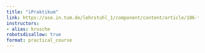 ```yaml
---
title: "iPraktikum"
link: https://ase.in.tum.de/lehrstuhl_1/component/content/article/106-teaching/937
instructors:
- alias: krusche
robotsdisallow: true
format: practical_course
---
```

